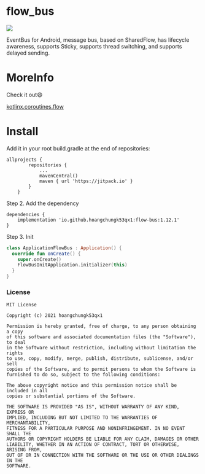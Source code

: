 # flow_bus
[![](https://jitpack.io/v/hoangchungk53qx1/flow_bus.svg)](https://jitpack.io/#hoangchungk53qx1/flow_bus)

EventBus for Android, message bus, based on SharedFlow, has lifecycle awareness, supports Sticky, supports thread switching, and supports delayed sending.

# MoreInfo

Check it out😄

[kotlinx.coroutines.flow](https://kotlin.github.io/kotlinx.coroutines/kotlinx-coroutines-core/kotlinx.coroutines.flow/index.html)


# Install
Add it in your root build.gradle at the end of repositories:

```
allprojects {
		repositories {
			...
			mavenCentral()
			maven { url 'https://jitpack.io' }
		}
	}
```
Step 2. Add the dependency
```
dependencies {
	implementation 'io.github.hoangchungk53qx1:flow-bus:1.12.1'
}
```


Step 3. Init

```kotlin
class ApplicationFlowBus : Application() {
  override fun onCreate() {
    super.onCreate()
    FlowBusInitApplication.initializer(this)
  }
}
```


### License
```
MIT License

Copyright (c) 2021 hoangchungk53qx1

Permission is hereby granted, free of charge, to any person obtaining a copy
of this software and associated documentation files (the "Software"), to deal
in the Software without restriction, including without limitation the rights
to use, copy, modify, merge, publish, distribute, sublicense, and/or sell
copies of the Software, and to permit persons to whom the Software is
furnished to do so, subject to the following conditions:

The above copyright notice and this permission notice shall be included in all
copies or substantial portions of the Software.

THE SOFTWARE IS PROVIDED "AS IS", WITHOUT WARRANTY OF ANY KIND, EXPRESS OR
IMPLIED, INCLUDING BUT NOT LIMITED TO THE WARRANTIES OF MERCHANTABILITY,
FITNESS FOR A PARTICULAR PURPOSE AND NONINFRINGEMENT. IN NO EVENT SHALL THE
AUTHORS OR COPYRIGHT HOLDERS BE LIABLE FOR ANY CLAIM, DAMAGES OR OTHER
LIABILITY, WHETHER IN AN ACTION OF CONTRACT, TORT OR OTHERWISE, ARISING FROM,
OUT OF OR IN CONNECTION WITH THE SOFTWARE OR THE USE OR OTHER DEALINGS IN THE
SOFTWARE.

```
